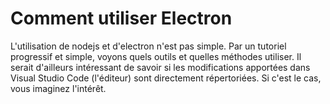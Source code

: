 # Comment utiliser Electron
L'utilisation de nodejs et d'electron n'est pas simple.
Par un tutoriel progressif et simple, voyons quels outils et quelles méthodes utiliser.
Il serait d'ailleurs intéressant de savoir si les modifications apportées dans Visual Studio Code (l'éditeur) sont directement répertoriées. Si c'est le cas, vous imaginez l'intérêt.
